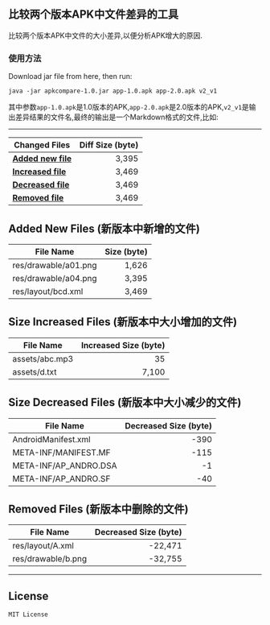 ## 比较两个版本APK中文件差异的工具
比较两个版本APK中文件的大小差异,以便分析APK增大的原因.

### 使用方法
Download jar file from here, then run:
```
java -jar apkcompare-1.0.jar app-1.0.apk app-2.0.apk v2_v1
```
其中参数`app-1.0.apk`是1.0版本的APK,`app-2.0.apk`是2.0版本的APK,`v2_v1`是输出差异结果的文件名,最终的输出是一个Markdown格式的文件,比如:

-------------------------------------------


| Changed Files | Diff Size (byte) |
| --------- | ---------: |
| **[Added new file](#added)** | 3,395 |
| **[Increased file](#increased)** | 3,469 |
| **[Decreased file](#decreased)** | 3,469 |
| **[Removed file](#removed)** | 3,469 |

## Added New Files (新版本中新增的文件) <a name="added"></a>
| File Name | Size (byte)|
| --------- | ---------: |
| res/drawable/a01.png | 1,626 |
| res/drawable/a04.png | 3,395 |
| res/layout/bcd.xml | 3,469 |

## Size Increased Files (新版本中大小增加的文件) <a name="increased"></a>
| File Name | Increased Size (byte)|
| --------- | ---------: |
| assets/abc.mp3 | 35 |
| assets/d.txt | 7,100 |

## Size Decreased Files (新版本中大小减少的文件) <a name="decreased"></a>
| File Name | Decreased Size (byte)|
| --------- | ---------: |
| AndroidManifest.xml | -390 |
| META-INF/MANIFEST.MF | -115 |
| META-INF/AP_ANDRO.DSA | -1 |
| META-INF/AP_ANDRO.SF | -40 |

## Removed Files (新版本中删除的文件) <a name="removed"></a>
| File Name | Decreased Size (byte)|
| --------- | ---------: |
| res/layout/A.xml  | -22,471 |
| res/drawable/b.png | -32,755 |


-------------------------------------------





## License
    MIT License






